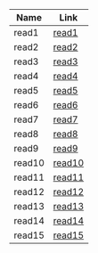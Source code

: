 
Name    | Link                |
------- | ----------------    | 
read1   | [read1](read1.md)   | 
read2   | [read2](read2.md)   |  
read3   | [read3](read3.md)   |
read4   | [read4](read4.md)   |
read5   | [read5](read5.md)   |
read6   | [read6](read6.md)   |
read7   | [read7](read7.md)   |
read8   | [read8](read8.md)   |
read9   | [read9](read9.md)   |
read10  | [read10](read10.md) |
read11  | [read11](read11.md) |
read12  | [read12](read12.md) |
read13  | [read13](read13.md) |
read14  | [read14](read14.md) |
read15  | [read15](read15.md) |
